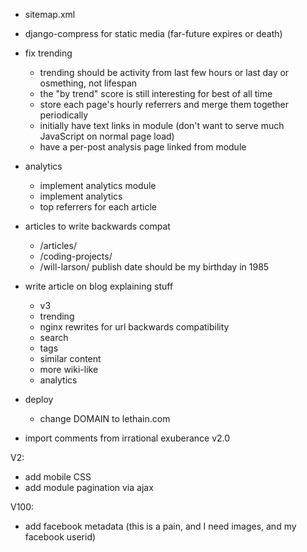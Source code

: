 
* sitemap.xml
* django-compress for static media (far-future expires or death)

* fix trending
  * trending should be activity from last few hours or last day or osmething, not lifespan
  * the "by trend" score is still interesting for best of all time
  * store each page's hourly referrers and merge them together periodically
  * initially have text links in module (don't want to serve much JavaScript on normal page load)
  * have a per-post analysis page linked from module
* analytics
  * implement analytics module
  * implement analytics
  * top referrers for each article
* articles to write backwards compat
  * /articles/ 
  * /coding-projects/
  * /will-larson/ publish date should be my birthday in 1985
* write article on blog explaining stuff
    * v3
    * trending
    * nginx rewrites for url backwards compatibility
    * search
    * tags
    * similar content
    * more wiki-like
    * analytics
* deploy
    * change DOMAIN to lethain.com
* import comments from irrational exuberance v2.0


V2:


* add mobile CSS
* add module pagination via ajax

V100:
* add facebook metadata (this is a pain, and I need images, and my facebook userid)
